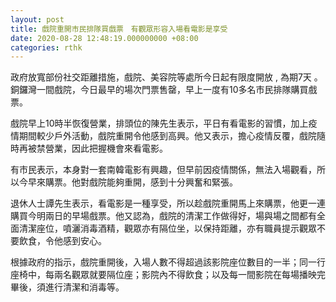 ```yaml
---
layout: post
title: 戲院重開市民排隊買戲票　有觀眾形容入場看電影是享受
date: 2020-08-28 12:48:19.000000000 +08:00
categories: rthk
---
```


政府放寬部份社交距離措施，戲院、美容院等處所今日起有限度開放 , 為期7天 。銅鑼灣一間戲院，今日最早的場次門票售罄，早上一度有10多名市民排隊購買戲票。

戲院早上10時半恢復營業，排頭位的陳先生表示，平日有看電影的習慣，加上疫情期間較少戶外活動，戲院重開令他感到高興。他又表示，擔心疫情反覆，戲院隨時再被禁營業，因此把握機會來看電影。

有市民表示，本身對一套南韓電影有興趣，但早前因疫情關係，無法入場觀看，所以今早來購票。他對戲院能夠重開，感到十分興奮和緊張。

退休人士譚先生表示，看電影是一種享受，所以趁戲院重開馬上來購票，他更一連購買今明兩日的早場戲票。他又認為，戲院的清潔工作做得好，場與場之間都有全面清潔座位，噴灑消毒酒精，觀眾亦有隔位坐，以保持距離，亦有職員提示觀眾不要飲食，令他感到安心。

根據政府的指示，戲院重開後，入場人數不得超過該影院座位數目的一半；同一行座椅中，每兩名觀眾就要隔位座；影院內不得飲食；以及每一間影院在每場播映完畢後，須進行清潔和消毒等。
